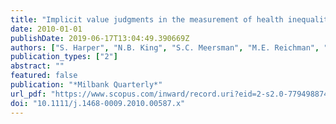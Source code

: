 ```yaml
---
title: "Implicit value judgments in the measurement of health inequalities"
date: 2010-01-01
publishDate: 2019-06-17T13:04:49.390669Z
authors: ["S. Harper", "N.B. King", "S.C. Meersman", "M.E. Reichman", "N. Breen", "J. Lynch"]
publication_types: ["2"]
abstract: ""
featured: false
publication: "*Milbank Quarterly*"
url_pdf: "https://www.scopus.com/inward/record.uri?eid=2-s2.0-77949887479&doi=10.1111%2fj.1468-0009.2010.00587.x&partnerID=40&md5=665f808a2f781eed2022f734fd3781f8"
doi: "10.1111/j.1468-0009.2010.00587.x"
---
```


